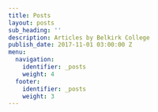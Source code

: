 ```yaml
---
title: Posts
layout: posts
sub_heading: ''
description: Articles by Belkirk College
publish_date: 2017-11-01 03:00:00 Z
menu:
  navigation:
    identifier: _posts
    weight: 4
  footer:
    identifier: _posts
    weight: 3
---
```


